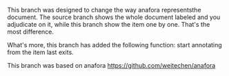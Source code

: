 This branch was designed to change the way anafora representsthe document. The source branch shows the whole document labeled and you adjudicate on it, while this branch show the item one by one. That's the most difference. 

What's more, this branch has added the following function: start annotating from the item last exits.

This branch was based on anafora https://github.com/weitechen/anafora
